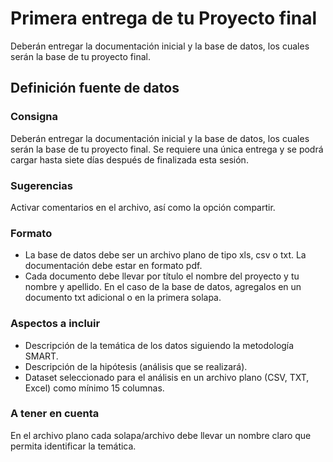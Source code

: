 # Primera entrega de tu Proyecto final

Deberán entregar la documentación inicial y la base de datos, los cuales serán la base de tu proyecto final.

## Definición fuente de datos

### Consigna

Deberán entregar la documentación inicial y la base de datos, los cuales serán la base de tu proyecto final. Se requiere una única entrega y se podrá cargar hasta siete días después de finalizada esta sesión.

### Sugerencias

Activar comentarios en el archivo, así como la opción compartir.

### Formato

- La base de datos debe ser un archivo plano de tipo xls, csv o txt. La documentación debe estar en formato pdf.
- Cada documento debe llevar por título el nombre del proyecto y tu nombre y apellido. En el caso de la base de datos, agregalos en un documento txt adicional o en la primera solapa.

### Aspectos a incluir

- Descripción de la temática de los datos siguiendo la metodología SMART.
- Descripción de la hipótesis (análisis que se realizará). 
- Dataset seleccionado para el análisis en un archivo plano (CSV, TXT, Excel) como mínimo 15 columnas.

### A tener en cuenta

En el archivo plano cada solapa/archivo debe llevar un nombre claro que permita identificar la temática.
